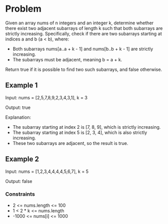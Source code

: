 # Problem

Given an array nums of n integers and an integer k, determine whether there exist two adjacent subarrays of length k such that both subarrays are strictly increasing. Specifically, check if there are two subarrays starting at indices a and b (a < b), where:

- Both subarrays nums[a..a + k - 1] and nums[b..b + k - 1] are strictly increasing.
- The subarrays must be adjacent, meaning b = a + k.

Return true if it is possible to find two such subarrays, and false otherwise.

## Example 1

Input: nums = [2,5,7,8,9,2,3,4,3,1], k = 3

Output: true

Explanation:

- The subarray starting at index 2 is [7, 8, 9], which is strictly increasing.
- The subarray starting at index 5 is [2, 3, 4], which is also strictly increasing.
- These two subarrays are adjacent, so the result is true.

## Example 2

Input: nums = [1,2,3,4,4,4,4,5,6,7], k = 5

Output: false

### Constraints

- 2 <= nums.length <= 100
- 1 < 2 * k <= nums.length
- -1000 <= nums[i] <= 1000
